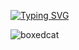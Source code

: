 [![Typing SVG](https://readme-typing-svg.demolab.com?font=Fira+Code&pause=1000&color=2096FF&width=435&lines=Hi+there+%F0%9F%91%8B%2C+I'm+Angus+Sun+)](https://git.io/typing-svg)

![boxedcat](https://i.pinimg.com/originals/a4/7b/0b/a47b0b819f3b04c3ea9b7af0580ed165.gif)
